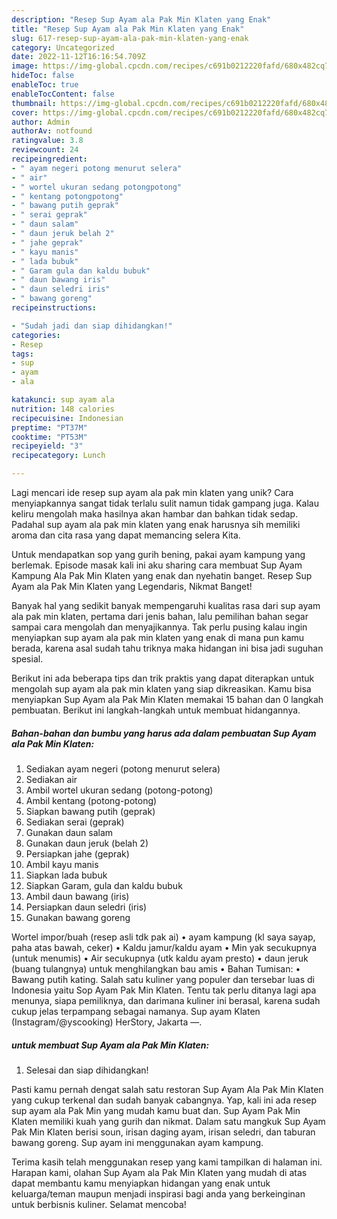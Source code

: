 ```yaml
---
description: "Resep Sup Ayam ala Pak Min Klaten yang Enak"
title: "Resep Sup Ayam ala Pak Min Klaten yang Enak"
slug: 617-resep-sup-ayam-ala-pak-min-klaten-yang-enak
category: Uncategorized
date: 2022-11-12T16:16:54.709Z
image: https://img-global.cpcdn.com/recipes/c691b0212220fafd/680x482cq70/sup-ayam-ala-pak-min-klaten-foto-resep-utama.jpg
hideToc: false
enableToc: true
enableTocContent: false
thumbnail: https://img-global.cpcdn.com/recipes/c691b0212220fafd/680x482cq70/sup-ayam-ala-pak-min-klaten-foto-resep-utama.jpg
cover: https://img-global.cpcdn.com/recipes/c691b0212220fafd/680x482cq70/sup-ayam-ala-pak-min-klaten-foto-resep-utama.jpg
author: Admin
authorAv: notfound
ratingvalue: 3.8
reviewcount: 24
recipeingredient:
- " ayam negeri potong menurut selera"
- " air"
- " wortel ukuran sedang potongpotong"
- " kentang potongpotong"
- " bawang putih geprak"
- " serai geprak"
- " daun salam"
- " daun jeruk belah 2"
- " jahe geprak"
- " kayu manis"
- " lada bubuk"
- " Garam gula dan kaldu bubuk"
- " daun bawang iris"
- " daun seledri iris"
- " bawang goreng"
recipeinstructions:

- "Sudah jadi dan siap dihidangkan!"
categories:
- Resep
tags:
- sup
- ayam
- ala

katakunci: sup ayam ala 
nutrition: 148 calories
recipecuisine: Indonesian
preptime: "PT37M"
cooktime: "PT53M"
recipeyield: "3"
recipecategory: Lunch

---
```





Lagi mencari ide resep sup ayam ala pak min klaten yang unik? Cara menyiapkannya sangat tidak terlalu sulit namun tidak gampang juga. Kalau keliru mengolah maka hasilnya akan hambar dan bahkan tidak sedap. Padahal sup ayam ala pak min klaten yang enak harusnya sih memiliki aroma dan cita rasa yang dapat memancing selera Kita.





Untuk mendapatkan sop yang gurih bening, pakai ayam kampung yang berlemak. Episode masak kali ini aku sharing cara membuat Sup Ayam Kampung Ala Pak Min Klaten yang enak dan nyehatin banget. Resep Sup Ayam ala Pak Min Klaten yang Legendaris, Nikmat Banget!

Banyak hal yang sedikit banyak mempengaruhi kualitas rasa dari sup ayam ala pak min klaten, pertama dari jenis bahan, lalu pemilihan bahan segar sampai cara mengolah dan menyajikannya. Tak perlu pusing kalau ingin menyiapkan sup ayam ala pak min klaten yang enak di mana pun kamu berada, karena asal sudah tahu triknya maka hidangan ini bisa jadi suguhan spesial.






Berikut ini ada beberapa tips dan trik praktis yang dapat diterapkan untuk mengolah sup ayam ala pak min klaten yang siap dikreasikan. Kamu bisa menyiapkan Sup Ayam ala Pak Min Klaten memakai 15 bahan dan 0 langkah pembuatan. Berikut ini langkah-langkah untuk membuat hidangannya.

<!--inarticleads1-->

##### Bahan-bahan dan bumbu yang harus ada dalam pembuatan Sup Ayam ala Pak Min Klaten:

1. Sediakan  ayam negeri (potong menurut selera)
1. Sediakan  air
1. Ambil  wortel ukuran sedang (potong-potong)
1. Ambil  kentang (potong-potong)
1. Siapkan  bawang putih (geprak)
1. Sediakan  serai (geprak)
1. Gunakan  daun salam
1. Gunakan  daun jeruk (belah 2)
1. Persiapkan  jahe (geprak)
1. Ambil  kayu manis
1. Siapkan  lada bubuk
1. Siapkan  Garam, gula dan kaldu bubuk
1. Ambil  daun bawang (iris)
1. Persiapkan  daun seledri (iris)
1. Gunakan  bawang goreng


Wortel impor/buah (resep asli tdk pak ai) • ayam kampung (kl saya sayap, paha atas bawah, ceker) • Kaldu jamur/kaldu ayam • Min yak secukupnya (untuk menumis) • Air secukupnya (utk kaldu ayam presto) • daun jeruk (buang tulangnya) untuk menghilangkan bau amis • Bahan Tumisan: • Bawang putih kating. Salah satu kuliner yang populer dan tersebar luas di Indonesia yaitu Sop Ayam Pak Min Klaten. Tentu tak perlu ditanya lagi apa menunya, siapa pemiliknya, dan darimana kuliner ini berasal, karena sudah cukup jelas terpampang sebagai namanya. Sup ayam Klaten (Instagram/@yscooking) HerStory, Jakarta —. 

<!--inarticleads2-->

#####  untuk membuat Sup Ayam ala Pak Min Klaten:


1. Selesai dan siap dihidangkan!

Pasti kamu pernah dengat salah satu restoran Sup Ayam Ala Pak Min Klaten yang cukup terkenal dan sudah banyak cabangnya. Yap, kali ini ada resep sup ayam ala Pak Min yang mudah kamu buat dan. Sup Ayam Pak Min Klaten memiliki kuah yang gurih dan nikmat. Dalam satu mangkuk Sup Ayam Pak Min Klaten berisi soun, irisan daging ayam, irisan seledri, dan taburan bawang goreng. Sup ayam ini menggunakan ayam kampung. 

Terima kasih telah menggunakan resep yang kami tampilkan di halaman ini. Harapan kami, olahan Sup Ayam ala Pak Min Klaten yang mudah di atas dapat membantu kamu menyiapkan hidangan yang enak untuk keluarga/teman maupun menjadi inspirasi bagi anda yang berkeinginan untuk berbisnis kuliner. Selamat mencoba!
